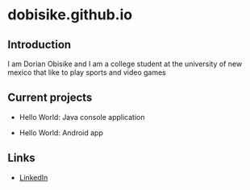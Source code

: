 # dobisike.github.io

 ## Introduction

 I am Dorian Obisike and I am a college student at the university of new mexico that like to play sports and video games
    
 ## Current projects

 * Hello World: Java console application
      
 * Hello World: Android app

 ## Links

  * [LinkedIn](https://www.linkedin.com/in/dorianobisike/)